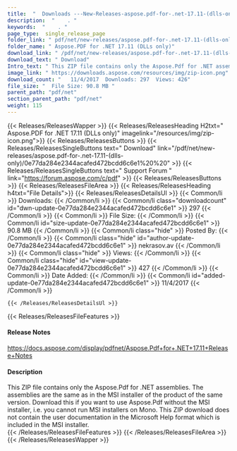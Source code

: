 ```yaml
---
title:  "  Downloads ---New-Releases-aspose.pdf-for-.net-17.11-(dlls-only) . " 
description:  "    . " 
keywords:  "    . " 
page_type:  single_release_page
folder_link: " pdf/net/new-releases/aspose.pdf-for-.net-17.11-(dlls-only)/"
folder_name: " Aspose.PDF for .NET 17.11 (DLLs only)"
download_link: " /pdf/net/new-releases/aspose.pdf-for-.net-17.11-(dlls-only)/0e77da284e2344acafed472bcdd6c6e1"
download_text: " Download"
Intro_text: " This ZIP file contains only the Aspose.Pdf for .NET assemblies. The assemblies a..."
image_link: " https://downloads.aspose.com/resources/img/zip-icon.png"
download_count: "   11/4/2017  Downloads: 297  Views: 426"
file_size: "  File Size: 90.8 MB "
parent_path: "pdf/net"
section_parent_path: "pdf/net"
weight: 115 
---
```


{{< Releases/ReleasesWapper >}}
  {{< Releases/ReleasesHeading H2txt=" Aspose.PDF for .NET 17.11 (DLLs only)" imagelink="/resources/img/zip-icon.png">}}
  {{< Releases/ReleasesButtons >}}
    {{< Releases/ReleasesSingleButtons text=" Download" link="/pdf/net/new-releases/aspose.pdf-for-.net-17.11-(dlls-only)/0e77da284e2344acafed472bcdd6c6e1%20%20" >}}
    {{< Releases/ReleasesSingleButtons text=" Support Forum " link="https://forum.aspose.com/c/pdf" >}}
  {{< Releases/ReleasesButtons >}}
  {{< Releases/ReleasesFileArea >}}
    {{< Releases/ReleasesHeading h4txt="File Details">}}
    {{< Releases/ReleasesDetailsUl >}}
            {{< Common/li  >}} Downloads: {{< /Common/li >}} 
      {{< Common/li class="downloadcount" id="dwn-update-0e77da284e2344acafed472bcdd6c6e1" >}} 297 {{< /Common/li >}} 
      {{< Common/li  >}} File Size: {{< /Common/li >}} 
      {{< Common/li id="size-update-0e77da284e2344acafed472bcdd6c6e1" >}} 90.8 MB {{< /Common/li >}} 
      {{< Common/li  class="hide" >}} Posted By: {{< /Common/li >}} 
      {{< Common/li class="hide" id="author-update-0e77da284e2344acafed472bcdd6c6e1" >}} nekrasov.av {{< /Common/li >}} 
      {{< Common/li class="hide"  >}} Views: {{< /Common/li >}} 
      {{< Common/li class="hide" id="view-update-0e77da284e2344acafed472bcdd6c6e1" >}} 427 {{< /Common/li >}} 
      {{< Common/li  >}} Date Added: {{< /Common/li >}} 
      {{< Common/li id="added-update-0e77da284e2344acafed472bcdd6c6e1" >}} 11/4/2017 {{< /Common/li >}} 

    {{< /Releases/ReleasesDetailsUl >}}

  {{< Releases/ReleasesFileFeatures >}}
      <h4>Release Notes</h4><div><a href="https://docs.aspose.com/display/pdfnet/Aspose.Pdf+for+.NET+17.11+Release+Notes">https://docs.aspose.com/display/pdfnet/Aspose.Pdf+for+.NET+17.11+Release+Notes</a></div><h4>Description</h4><div class="HTMLDescription">This ZIP file contains only the Aspose.Pdf for .NET assemblies. The assemblies are the same as in the MSI installer of the product of the same version. Download this if you want to use Aspose.Pdf without the MSI installer, i.e. you cannot run MSI installers on Mono. This ZIP download does not contain the user documentation in the Microsoft Help format which is included in the MSI installer.</div>
  {{< /Releases/ReleasesFileFeatures >}}
 {{< /Releases/ReleasesFileArea >}}
{{< /Releases/ReleasesWapper >}}


